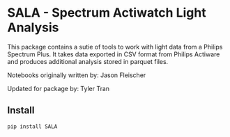 SALA - Spectrum Actiwatch Light Analysis
================

<!-- WARNING: THIS FILE WAS AUTOGENERATED! DO NOT EDIT! -->

This package contains a sutie of tools to work with light data from a
Philips Spectrum Plus. It takes data exported in CSV format from Philips
Actiware and produces additional analysis stored in parquet files.

Notebooks originally written by: Jason Fleischer

Updated for package by: Tyler Tran

## Install

`pip install SALA`
